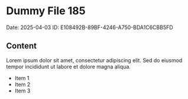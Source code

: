 # Dummy File 185

Date: 2025-04-03
ID: E108492B-89BF-4246-A750-BDA1C6CBB5FD

## Content

Lorem ipsum dolor sit amet, consectetur adipiscing elit.
Sed do eiusmod tempor incididunt ut labore et dolore magna aliqua.

* Item 1
* Item 2
* Item 3

